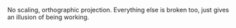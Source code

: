 No scaling, orthographic projection. Everything else is broken too, just gives an illusion of being working.
